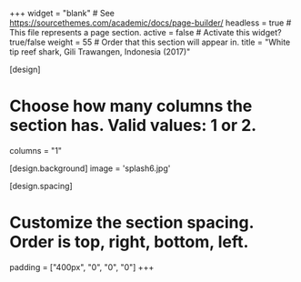 +++
widget = "blank"  # See https://sourcethemes.com/academic/docs/page-builder/
headless = true  # This file represents a page section.
active = false  # Activate this widget? true/false
weight = 55  # Order that this section will appear in.
title = "White tip reef shark, Gili Trawangen, Indonesia (2017)"

[design]
  # Choose how many columns the section has. Valid values: 1 or 2.
  columns = "1"

[design.background]
  image = 'splash6.jpg'

[design.spacing]
  # Customize the section spacing. Order is top, right, bottom, left.
  padding = ["400px", "0", "0", "0"]
+++